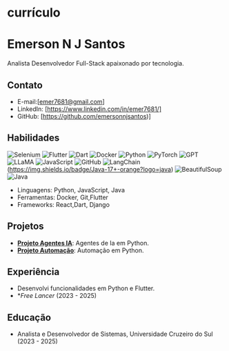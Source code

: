 # currículo

# Emerson N J Santos

Analista Desenvolvedor Full-Stack apaixonado por tecnologia.

## Contato
- E-mail:[emer7681@gmail.com]
- LinkedIn: [https://www.linkedin.com/in/emer7681/]
- GitHub: [https://github.com/emersonnjsantos)]

## Habilidades
![Selenium](https://img.shields.io/badge/Selenium-4+-green) ![Flutter](https://img.shields.io/badge/Flutter-3+-cyan?logo=flutter) ![Dart](https://img.shields.io/badge/Dart-3+-blue?logo=dart) ![Docker](https://img.shields.io/badge/Docker-24+-blue?logo=docker) ![Python](https://img.shields.io/badge/Python-3.8+-blue?logo=python) ![PyTorch](https://img.shields.io/badge/PyTorch-2.0+-orange?logo=pytorch) ![GPT](https://img.shields.io/badge/GPT-OpenAI-green) ![LLaMA](https://img.shields.io/badge/LLaMA-MetaAI-purple) ![JavaScript](https://img.shields.io/badge/JavaScript-ES6+-yellow?logo=javascript)
![GitHub](https://img.shields.io/badge/GitHub-Profile-black?logo=github) 
![LangChain](https://img.shields.io/badge/LangChain-0.2+-orange) (https://img.shields.io/badge/Java-17+-orange?logo=java) ![BeautifulSoup](https://img.shields.io/badge/BeautifulSoup-4+-green) ![Java](https://img.shields.io/badge/Java-17+-orange?logo=java)
- Linguagens: Python, JavaScript, Java
- Ferramentas: Docker, Git,Flutter
- Frameworks: React,Dart, Django

## Projetos
- **[Projeto Agentes IA](https://github.com/emersonnjsantos/langchain_ask_images)**: Agentes de Ia em Python.
- **[Projeto Automação](https://github.com/emersonnjsantos/RPA_Automacao)**: Automação em Python.

## Experiência
  - Desenvolvi funcionalidades em Python e Flutter.
- **Free Lancer* (2023 - 2025)

## Educação
- Analista e Desenvolvedor de Sistemas, Universidade Cruzeiro do Sul (2023 - 2025)
